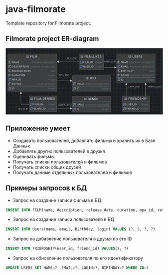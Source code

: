 # java-filmorate
Template repository for Filmorate project.

## Filmorate project ER-diagram
![DbDiogram](database.png)

## Приложение умеет

- Создавать пользователей, добавлять фильмы и хранить их в Базе Данных
- Добавлять других пользователей в друзья
- Оценивать фильмы
- Получать списки пользователей и фильмов
- Получать списки общих друзей
- Получать данные отдельных пользователей и фильмов

## Примеры запросов к БД

- Запрос на создание записи фильма в БД
```sql
INSERT INTO FILM(name, description, release_date, duration, mpa_id, rating) VALUES (?, ?, ?, ?, ?, ?)
 ```
- Запрос на создание записи пользователя в БД
```sql
INSERT INTO Users(name, email, birthday, login) VALUES (?, ?, ?, ?)
 ```
- Запрос на добавление пользователя в друзья по его ID
```sql
INSERT INTO FRIENDSHIP(user_id, friend_id) VALUES(?, ?)
 ```
- Запрос на обновление пользователя по его идентификатору
```sql
UPDATE USERS SET NAME=?, EMAIL=?, LOGIN=?, BIRTHDAY=? WHERE ID=?
 ```

